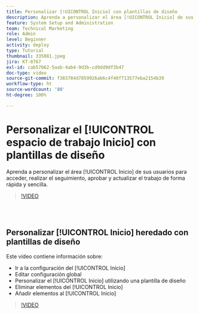 ```yaml
---
title: Personalizar [!UICONTROL Inicio] con plantillas de diseño
description: Aprenda a personalizar el área [!UICONTROL Inicio] de sus usuarios para acceder, realizar el seguimiento, aprobar y actualizar el trabajo de forma rápida y sencilla.
feature: System Setup and Administration
team: Technical Marketing
role: Admin
level: Beginner
activity: deploy
type: Tutorial
thumbnail: 335081.jpeg
jira: KT-8767
exl-id: cab57062-5aab-4ab4-9d3b-cd9dd9df3b47
doc-type: video
source-git-commit: f383784d7859926ab6c4f40f713577eba2154b39
workflow-type: ht
source-wordcount: '80'
ht-degree: 100%

---
```


# Personalizar el [!UICONTROL espacio de trabajo Inicio] con plantillas de diseño

Aprenda a personalizar el área [!UICONTROL Inicio] de sus usuarios para acceder, realizar el seguimiento, aprobar y actualizar el trabajo de forma rápida y sencilla.

>[!VIDEO](https://video.tv.adobe.com/v/3428091/?quality=12&learn=on)

<br>
</br>

## Personalizar [!UICONTROL Inicio] heredado con plantillas de diseño

Este vídeo contiene información sobre:

* Ir a la configuración del [!UICONTROL Inicio]
* Editar configuración global
* Personalizar el [!UICONTROL Inicio] utilizando una plantilla de diseño
* Eliminar elementos del [!UICONTROL Inicio]
* Añadir elementos al [!UICONTROL Inicio]

>[!VIDEO](https://video.tv.adobe.com/v/335081/?quality=12&learn=on)
